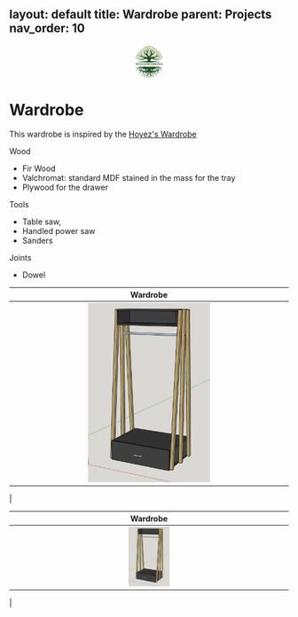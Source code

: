 layout: default
title: Wardrobe
parent: Projects
nav_order: 10
---
<center>
<img src="../media/Lignarius.png" width="10%" height="10%" align="middle"/>
</center>

# Wardrobe

This wardrobe is inspired by the [Hoyez's Wardrobe](https://www.lairdubois.fr/creations/16546-meuble-penderie.html)

Wood
* Fir Wood
* Valchromat: standard MDF stained in the mass for the tray
* Plywood for the drawer


Tools
* Table saw,
* Handled power saw
* Sanders


Joints
* Dowel


|                                                                 Wardrobe                                                                  |
|:-----------------------------------------------------------------------------------------------------------------------------------------:|
|          [<img alt="image" height="45%" src="/media/Wardrobe.jpg" width="45%"/>](https://garlatti.github.io/media/Wardrobe.jpg)           | 
|      



|                                                        Wardrobe                                                        |
|:----------------------------------------------------------------------------------------------------------------------:|
| [<img alt="image" height="15%" src="/media/Wardrobe.jpg" width="15%"/>](https://garlatti.github.io/media/Wardrobe.jpg) |
|    